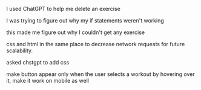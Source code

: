 I used ChatGPT to help me delete an exercise

<!-- I see, if the delete and edit buttons are encapsulated within the shadow DOM of the exercise-info element, you'll need a different approach to handle events for these buttons. One common approach is to dispatch custom events from within the shadow DOM and listen for these events outside of the shadow DOM.

Here's how you can implement this:

Inside the exercise-info custom element, add event listeners to the delete and edit buttons. When clicked, these buttons will dispatch custom events with relevant information (e.g., the index of the exercise).
Outside of the exercise-info custom element, listen for these custom events and handle them accordingly (e.g., call the deleteExercise() or editExercise() method).
First, let's modify the exercise-info custom element to dispatch custom events when the delete and edit buttons are clicked:

javascript
Copy code
// Inside the connectedCallback() method of the Exercise class
connectedCallback() {
    // Existing code...

    // Add event listeners to delete and edit buttons
    const deleteButton = this.shadow.querySelector('.delete-button');
    const editButton = this.shadow.querySelector('.edit-button');

    deleteButton.addEventListener('click', () => {
        const event = new CustomEvent('deleteExercise', {
            bubbles: true,
            detail: { index: this.index }
        });
        this.dispatchEvent(event);
    });

    editButton.addEventListener('click', () => {
        const event = new CustomEvent('editExercise', {
            bubbles: true,
            detail: { index: this.index }
        });
        this.dispatchEvent(event);
    });
}
Next, outside of the exercise-info custom element, listen for these custom events:

javascript
Copy code
// Where you define your custom elements (outside of exercise-info)
document.addEventListener('deleteExercise', (event) => {
    const index = event.detail.index;
    // Call deleteExercise() method with the index
});

document.addEventListener('editExercise', (event) => {
    const index = event.detail.index;
    // Call editExercise() method with the index
});
With this approach, you don't need direct access to the shadow DOM of the exercise-info custom element. Instead, you use custom events to communicate between the exercise-info element and its parent or other elements outside of its shadow DOM.






 -->

 I was trying to figure out why my if statements weren't working
<!-- 
 why is  this.editExercise(); not showing when I set the editable attribute 
to true

ChatGPT
The editExercise() method is not showing when you set the editable attribute to true because the editable attribute getter is returning a string value ("true") instead of a boolean value (true). In JavaScript, when you compare a string with a boolean using ==, the string is coerced to a boolean, and in this case, "true" is considered truthy.

To fix this issue, you should ensure that the editable attribute getter returns a boolean value when the attribute is set to "true". Here's how you can update the editable attribute getter:

javascript
Copy code
get editable() {
    const value = this.getAttribute('editable');
    return value === 'true'; // Return true if the attribute value is 'true', otherwise false
}
With this change, the editable attribute getter will return a boolean value based on whether the attribute value is "true" or not. This should enable the editExercise() method to be called when the editable attribute is set to true. -->

this made me figure out why I couldn't get any exercise

<!-- Simplify Code: Temporarily simplify your code to isolate the issue. For example, try adding a single exercise-info element directly to the shadow DOM without looping through an array, and see if you can access it. -->

css and html in the same place to decrease network requests for future scalability.


asked chstgpt to add css 

  make button appear only when the user selects a workout by hovering over it, make it work on mobile as well

<!-- 

To modify the HTML and CSS to make the buttons appear only when the user hovers over a workout and to ensure it works on mobile as well, you can use a combination of CSS for hover effects and JavaScript to handle touch events on mobile devices. Since CSS hover states don't naturally trigger on most touch devices, using JavaScript is a practical solution.

Here is how you can achieve this functionality:

HTML and CSS Adjustments
Add CSS for Hovering: First, modify the CSS to hide the buttons by default and only show them when the parent element (li) is hovered over. You can also use JavaScript to simulate hover on touch devices.
Add JavaScript for Mobile Touch: Since mobile devices don't support hover in the same way as desktops, you'll need to add some JavaScript to toggle a class when an item is tapped which will show the buttons.
Here's how you can adjust your CSS and HTML:

CSS:
Add this to your existing stylesheet:

css
Copy code
/* Initially hide buttons in the list item */
li button {
    display: none;
    opacity: 0;
    transition: opacity 0.3s;
}

/* Show buttons when the list item is hovered or has an 'active' class */
li:hover button,
li.active button {
    display: block;
    opacity: 1;
}
HTML:
Your HTML templates can stay the same. You need to add the JavaScript functionality.

JavaScript:
You need to add an event listener for touch events to simulate hover effects. Below is an example script that you could link or include inline in your HTML file.

JavaScript (exercise.js):
javascript
Copy code
document.addEventListener("DOMContentLoaded", () => {
    // Get all list items
    const listItems = document.querySelectorAll("li");

    // Function to toggle 'active' class
    const toggleActive = (event) => {
        // Toggle 'active' class on the clicked list item
        event.currentTarget.classList.toggle("active");
    };

    // Attach event listeners to each list item for touch screens
    listItems.forEach(li => {
        li.addEventListener("touchstart", toggleActive);
    });
});
Notes:
Event Delegation: If list items (li) are dynamically generated, consider using event delegation attached to a parent element to manage events on dynamically created elements.
Multiple Touches: The above example handles simple touches. If your application needs to handle more complex gestures or multiple touches, consider using additional event listeners or a library like Hammer.js.
Performance: For performance reasons, toggling the class and using CSS for visibility changes is generally more efficient than manipulating styles directly through JavaScript.
This approach gives you a responsive UI that adapts to both desktop and mobile environments, ensuring a good user experience across devices.



 -->




<!-- To enhance your Fitness HIIT App with a beep sound and color change when moving to the next exercise, you need to add audio feedback and visual cues in the JavaScript logic managing the workout session transitions. Let's integrate these features into your existing code.

Adding Audio Feedback
You've already implemented a function to play a click noise when certain buttons are clicked (buttonSoundEffect). For the beep sound when transitioning to a new exercise, you should use a similar approach but with a different sound file:

Add a New Sound File: Ensure you have a short beep sound file available in your project's directory (e.g., beep.mp3).
Function to Play Beep Sound:
javascript
Copy code
function beepSound() {
    const beep = new Audio('../audio/beep.mp3');  // Ensure the path matches your project structure
    beep.play();
}
Changing Color for Visual Feedback
To visually signify moving to the next exercise, you can change the background color of the element displaying the current exercise. This can help users see at a glance that a new exercise has started.

CSS Addition:
Add a class in your CSS for highlighting the current exercise:
css
Copy code
.highlight {
    background-color: #4CAF50;  // Green background for emphasis
    color: white;  // White text for better readability
    transition: background-color 0.5s ease-in-out;  // Smooth transition for the background change
}
JavaScript Logic to Apply Highlighting:
Update your changeExercise function to add/remove this class when transitioning between exercises:
javascript
Copy code
function changeExercise(current, next) {
    el.exercise.textContent = current;
    el.nextExercise.textContent = next;
    el.exercise.classList.add('highlight');  // Add highlight to the current exercise

    // Remove the highlight after a short delay to make it noticeable
    setTimeout(() => {
        el.exercise.classList.remove('highlight');
    }, 1500);  // Highlight for 1.5 seconds
}
Integrating Beep and Color Change
Incorporate these functions into the main workout logic, specifically within the changeTimer function to trigger at the moment the exercise transitions:

javascript
Copy code
function changeTimer() {
    if (parseInt(el.duration.textContent) <= 0 && el.currentIndex < el.exerciseList.length - 1) {
        beepSound();  // Play beep sound on transition
        el.currentIndex += 1;
        el.duration.textContent = el.exerciseList[el.currentIndex].time;
        el.timeLeft.textContent = parseInt(el.timeLeft.textContent) - parseInt(el.exerciseList[el.currentIndex].time);
        if (el.currentIndex + 1 < el.exerciseList.length) {
            changeExercise(el.exerciseList[el.currentIndex].name, el.exerciseList[el.currentIndex + 1].name);
        } else if (el.currentIndex + 1 === el.exerciseList.length) {
            changeExercise(el.exerciseList[el.currentIndex].name, 'no more exercises left');
        }
    } else if (parseInt(el.duration.textContent) > 0) {
        el.duration.textContent = parseInt(el.duration.textContent) - 1;
    }
}
Conclusion
With these modifications, your app will provide auditory and visual feedback at each transition between exercises, enhancing the user experience. Make sure the paths to your audio files are correct and test the app to ensure the timing and behavior of the transitions are as expected. This will help keep your users engaged and aware of their progress during workouts. -->